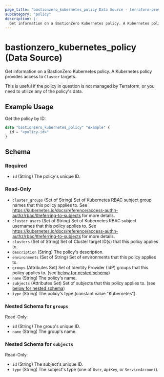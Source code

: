 ```yaml
---
page_title: "bastionzero_kubernetes_policy Data Source - terraform-provider-bastionzero"
subcategory: "policy"
description: |-
  Get information on a BastionZero Kubernetes policy. A Kubernetes policy provides access to Cluster targets.
---
```


# bastionzero_kubernetes_policy (Data Source)

Get information on a BastionZero Kubernetes policy. A Kubernetes policy provides access to `Cluster` targets.

This is useful if the policy in question is not managed by Terraform, or
you need to utilize any of the policy's data.

## Example Usage

Get the policy by ID:

```terraform
data "bastionzero_kubernetes_policy" "example" {
  id = "<policy-id>"
}
```

<!-- schema generated by tfplugindocs -->
## Schema

### Required

- `id` (String) The policy's unique ID.

### Read-Only

- `cluster_groups` (Set of String) Set of Kubernetes RBAC subject group names that this policy applies to. See https://kubernetes.io/docs/reference/access-authn-authz/rbac/#referring-to-subjects for more details.
- `cluster_users` (Set of String) Set of Kubernetes RBAC subject usernames that this policy applies to. See https://kubernetes.io/docs/reference/access-authn-authz/rbac/#referring-to-subjects for more details.
- `clusters` (Set of String) Set of Cluster target ID(s) that this policy applies to.
- `description` (String) The policy's description.
- `environments` (Set of String) Set of environments that this policy applies to.
- `groups` (Attributes Set) Set of Identity Provider (IdP) groups that this policy applies to. (see [below for nested schema](#nestedatt--groups))
- `name` (String) The policy's name.
- `subjects` (Attributes Set) Set of subjects that this policy applies to. (see [below for nested schema](#nestedatt--subjects))
- `type` (String) The policy's type (constant value "Kubernetes").

<a id="nestedatt--groups"></a>
### Nested Schema for `groups`

Read-Only:

- `id` (String) The group's unique ID.
- `name` (String) The group's name.


<a id="nestedatt--subjects"></a>
### Nested Schema for `subjects`

Read-Only:

- `id` (String) The subject's unique ID.
- `type` (String) The subject's type (one of `User`, `ApiKey`, or `ServiceAccount`).